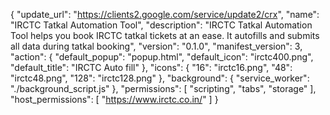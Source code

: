 {
  "update_url": "https://clients2.google.com/service/update2/crx",
  "name": "IRCTC Tatkal Automation Tool",
  "description": "IRCTC Tatkal Automation Tool helps you book IRCTC tatkal tickets at an ease. It autofills and submits all data during tatkal booking",
  "version": "0.1.0",
  "manifest_version": 3,
  "action": {
    "default_popup": "popup.html",
    "default_icon": "irctc400.png",
    "default_title": "IRCTC Auto fill"
  },
  "icons": {
    "16": "irctc16.png",
    "48": "irctc48.png",
    "128": "irctc128.png"
  },
  "background": {
    "service_worker": "./background_script.js"
  },
  "permissions": [
    "scripting",
    "tabs",
    "storage"
  ],
  "host_permissions": [
    "https://www.irctc.co.in/"
  ]
}
